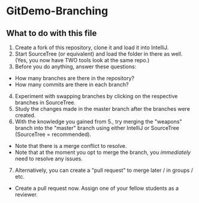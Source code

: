 # GitDemo-Branching

## What to do with this file
1. Create a fork of this repository, clone it and load it into IntelliJ.
2. Start SourceTree (or equivalent) and load the folder in there as well. (Yes, you now have TWO tools look at the same repo.)
3. Before you do anything, answer these questions:
  * How many branches are there in the repository?
  * How many commits are there in each branch?

4. Experiment with swapping branches by clicking on the respective branches in SourceTree.
5. Study the changes made in the master branch after the branches were created.
6. With the knowledge you gained from 5., try merging the "weapons" branch into the "master" branch using either IntelliJ or SourceTree (SourceTree = recommended).
  * Note that there is a merge conflict to resolve. 
  * Note that at the moment you opt to merge the branch, you *immediately* need to resolve any issues.
7. Alternatively, you can create a "pull request" to merge later / in groups / etc.
  * Create a pull request now. Assign one of your fellow students as a reviewer.
